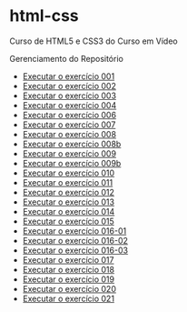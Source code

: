 # html-css
 Curso de HTML5 e CSS3 do Curso em Vídeo

 Gerenciamento do Repositório
<ul>
<li><a href="https://viniciusm0raes.github.io/html-css/exercicios/ex001/index.html"> Executar o exercício 001</a></li>
<li><a href="https://viniciusm0raes.github.io/html-css/exercicios/ex002/index.html"> Executar o exercício 002</a></li>
<li><a href="https://viniciusm0raes.github.io/html-css/exercicios/ex003/index.html"> Executar o exercício 003</a></li>
<li><a href="https://viniciusm0raes.github.io/html-css/exercicios/ex004/index.html"> Executar o exercício 004</a></li>
<li><a href="https://viniciusm0raes.github.io/html-css/exercicios/ex006/index.html"> Executar o exercício 006</a></li>
<li><a href="https://viniciusm0raes.github.io/html-css/exercicios/ex007/index.html"> Executar o exercício 007</a></li>
<li><a href="https://viniciusm0raes.github.io/html-css/exercicios/ex008/index.html"> Executar o exercício 008</a></li>
<li><a href="https://viniciusm0raes.github.io/html-css/exercicios/ex008b/index.html"> Executar o exercício 008b</a></li>
<li><a href="https://viniciusm0raes.github.io/html-css/exercicios/ex009/index.html"> Executar o exercício 009</a></li>
<li><a href="https://viniciusm0raes.github.io/html-css/exercicios/ex009b/index.html"> Executar o exercício 009b</a></li>
<li><a href="https://viniciusm0raes.github.io/html-css/exercicios/ex010/index.html"> Executar o exercício 010</a></li>
<li><a href="https://viniciusm0raes.github.io/html-css/exercicios/ex011/index.html"> Executar o exercício 011</a></li>
<li><a href="https://viniciusm0raes.github.io/html-css/exercicios/ex012/index.html"> Executar o exercício 012</a></li>
<li><a href="https://viniciusm0raes.github.io/html-css/exercicios/ex013/index.html"> Executar o exercício 013</a></li>
<li><a href="https://viniciusm0raes.github.io/html-css/exercicios/ex014/index.html"> Executar o exercício 014</a></li>
<li><a href="https://viniciusm0raes.github.io/html-css/exercicios/ex015/index.html"> Executar o exercício 015</a></li>
<li><a href="https://viniciusm0raes.github.io/html-css/exercicios/ex016/cor01.html"> Executar o exercício 016-01</a></li>
<li><a href="https://viniciusm0raes.github.io/html-css/exercicios/ex016/cor02.html"> Executar o exercício 016-02</a></li>
<li><a href="https://viniciusm0raes.github.io/html-css/exercicios/ex016/cor03.html"> Executar o exercício 016-03</a></li>
<li><a href="https://viniciusm0raes.github.io/html-css/exercicios/ex017/index.html"> Executar o exercício 017</a></li>
<li><a href="https://viniciusm0raes.github.io/html-css/exercicios/ex018/index.html"> Executar o exercício 018</a></li>
<li><a href="https://viniciusm0raes.github.io/html-css/exercicios/ex019/index.html"> Executar o exercício 019</a></li>
<li><a href="https://viniciusm0raes.github.io/html-css/exercicios/ex020/index.html"> Executar o exercício 020</a></li>
<li><a href="https://viniciusm0raes.github.io/html-css/exercicios/ex021/index.html"> Executar o exercício 021</a></li>
</ul>
